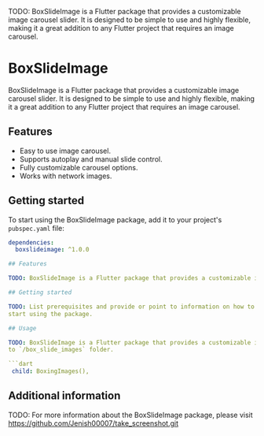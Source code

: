 <!--
This README describes the package. If you publish this package to pub.dev,
this README's contents appear on the landing page for your package.

For information about how to write a good package README, see the guide for
[writing package pages](https://dart.dev/guides/libraries/writing-package-pages).

For general information about developing packages, see the Dart guide for
[creating packages](https://dart.dev/guides/libraries/create-library-packages)
and the Flutter guide for
[developing packages and plugins](https://flutter.dev/developing-packages).
-->

TODO: BoxSlideImage is a Flutter package that provides a customizable image carousel slider. It is designed to be simple to use and highly flexible, making it a great addition to any Flutter project that requires an image carousel.
# BoxSlideImage

BoxSlideImage is a Flutter package that provides a customizable image carousel slider. It is designed to be simple to use and highly flexible, making it a great addition to any Flutter project that requires an image carousel.

## Features

- Easy to use image carousel.
- Supports autoplay and manual slide control.
- Fully customizable carousel options.
- Works with network images.

## Getting started

To start using the BoxSlideImage package, add it to your project's `pubspec.yaml` file:

```yaml
dependencies:
  boxslideimage: ^1.0.0

## Features

TODO: BoxSlideImage is a Flutter package that provides a customizable image carousel slider. It is designed to be simple to use and highly flexible, making it a great addition to any Flutter project that requires an image carousel.

## Getting started

TODO: List prerequisites and provide or point to information on how to
start using the package.

## Usage

TODO: BoxSlideImage is a Flutter package that provides a customizable image carousel slider
to `/box_slide_images` folder.

```dart
 child: BoxingImages(),
```

## Additional information

TODO: For more information about the BoxSlideImage package, please visit https://github.com/Jenish00007/take_screenshot.git
